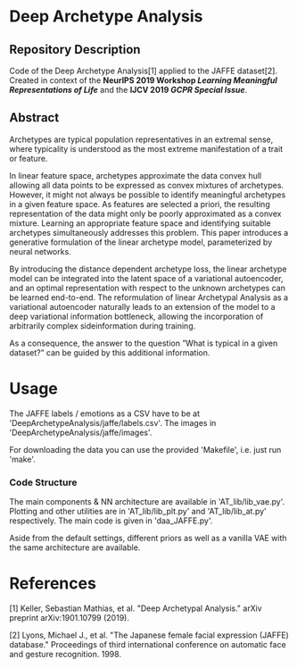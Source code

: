 # Deep Archetype Analysis
## Repository Description
Code of the Deep Archetype Analysis[1] applied to the JAFFE dataset[2].
Created in context of the <b>NeurIPS 2019 Workshop <i>Learning Meaningful Representations of Life</i></b> and the <b>IJCV 2019 <i>GCPR Special Issue</i></b>. 

## Abstract
Archetypes are typical population representatives  in  an  extremal  sense,  where  typicality  is  understood as the 
most extreme manifestation of a trait or feature. 

In linear feature space, archetypes approximate the data convex hull 
allowing all data points to be expressed as convex mixtures of archetypes. However, it might not always be possible to 
identify meaningful archetypes in a given feature space. As features are selected a priori, the resulting representation 
of the data might  only  be  poorly  approximated  as  a  convex  mixture. Learning an appropriate feature space and 
identifying suitable archetypes simultaneously addresses this problem.  This  paper  introduces  a  generative 
formulation  of  the  linear  archetype  model,  parameterized  by neural networks. 

By introducing the distance dependent archetype loss, the linear archetype model can be integrated  into  the  latent 
space  of  a  variational  autoencoder,  and  an  optimal  representation  with  respect  to the unknown archetypes can be
learned end-to-end. The reformulation of linear Archetypal Analysis as a variational  autoencoder  naturally  leads  to 
an  extension  of the model to a deep variational information bottleneck, allowing  the  incorporation  of  arbitrarily 
complex  sideinformation during training. 

 As a consequence, the answer to the question ”What is typical in a given dataset?” can be guided by this additional information.

# Usage

The JAFFE labels / emotions as a CSV have to be at 'DeepArchetypeAnalysis/jaffe/labels.csv'.
The images in 'DeepArchetypeAnalysis/jaffe/images'.

For downloading the data you can use the provided 'Makefile', i.e. just run 'make'.

### Code Structure
The main components & NN architecture are available in 'AT_lib/lib_vae.py'.
Plotting and other utilities are in 'AT_lib/lib_plt.py' and 'AT_lib/lib_at.py' respectively.
The main code is given in 'daa_JAFFE.py'. 

Aside from the default settings, different priors as well as a vanilla VAE with the same architecture are available.

# References
[1] Keller, Sebastian Mathias, et al. "Deep Archetypal Analysis." arXiv preprint arXiv:1901.10799 (2019).

[2] Lyons, Michael J., et al. "The Japanese female facial expression (JAFFE) database." Proceedings of third international conference on automatic face and gesture recognition. 1998.
